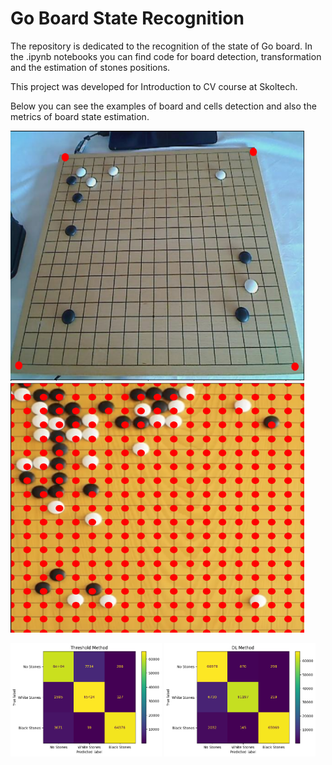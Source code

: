 # Go Board State Recognition

The repository is dedicated to the recognition of the state of Go board. In the .ipynb notebooks you can find code for board detection, transformation and the estimation of stones positions.

This project was developed for Introduction to CV course at Skoltech.

Below you can see the examples of board and cells detection and also the metrics of board state estimation.

<p float="left">
  <img src="https://github.com/PavelBartenev/GoBoardRecognition/blob/main/images/go_detected_2.png" width="470" height="400" />
  <img src="https://github.com/PavelBartenev/GoBoardRecognition/blob/main/images/cells_detected_2.png" width="470" height="400" /> 
</p>


<p float="left">
  <img src="https://github.com/PavelBartenev/GoBoardRecognition/blob/main/images/metrics_classic.png" width="48%" />
  <img src="https://github.com/PavelBartenev/GoBoardRecognition/blob/main/images/metrics_dl.png" width="48%" /> 
</p>
